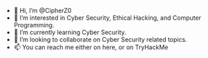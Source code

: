 - 👋 Hi, I’m @CipherZ0
- 👀 I’m interested in Cyber Security, Ethical Hacking, and Computer Programming.
- 🌱 I’m currently learning Cyber Security.
- 💞️ I’m looking to collaborate on Cyber Security related topics.
- 📫 You can reach me either on here, or on TryHackMe

<!---
CipherZ0/CipherZ0 is a ✨ special ✨ repository because its `README.md` (this file) appears on your GitHub profile.
You can click the Preview link to take a look at your changes.
--->
